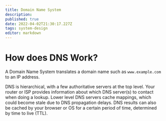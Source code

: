 ```yaml
---
title: Domain Name System
description: 
published: true
date: 2022-04-02T21:30:17.227Z
tags: system-design
editor: markdown
---
```


# How does DNS Work?
A Domain Name System translates a domain name such as `www.example.com` to an IP address. 

DNS is hierarchical, with a few authoritative servers at the top level. Your router or ISP provides information about which DNS server(s) to contact when doing a lookup. Lower level DNS servers cache mappings, which could become stale due to DNS propagation delays. DNS results can also be cached by your browser or OS for a certain period of time, determined by time to live (TTL).